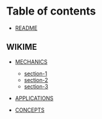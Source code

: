 <!--
[ file: README.md ] =======================================================================

[ description ] ---------------------------------------------------------------------------

	text file containing blah..

[ explanation ] ---------------------------------------------------------------------------

	the purpose of this text file is to blah..
-->

# Table of contents

* [README](README.md)

<!--wikime-->
## WIKIME

* [MECHANICS](WIKIME/1-mechanics/README.md)
	* [section-1](WIKIME/1-mechanics/section-1.md)
	* [section-2](WIKIME/1-mechanics/section-2.md)
	* [section-3](WIKIME/1-mechanics/section-3.md)

* [APPLICATIONS](WIKIME/2-applications/README.md)

* [CONCEPTS](WIKIME/3-concepts/README.md)
